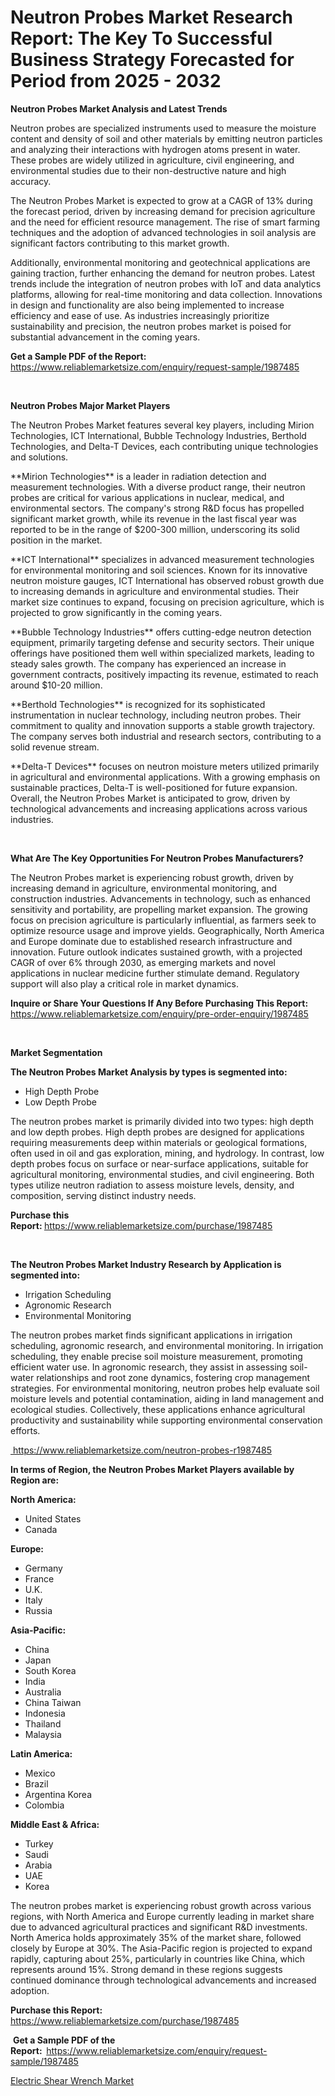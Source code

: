 <p><h1>Neutron Probes Market Research Report: The Key To Successful Business Strategy Forecasted for Period from 2025 - 2032</h1></p><p><strong>Neutron Probes Market Analysis and Latest Trends</strong></p>
<p><p>Neutron probes are specialized instruments used to measure the moisture content and density of soil and other materials by emitting neutron particles and analyzing their interactions with hydrogen atoms present in water. These probes are widely utilized in agriculture, civil engineering, and environmental studies due to their non-destructive nature and high accuracy.</p><p>The Neutron Probes Market is expected to grow at a CAGR of 13% during the forecast period, driven by increasing demand for precision agriculture and the need for efficient resource management. The rise of smart farming techniques and the adoption of advanced technologies in soil analysis are significant factors contributing to this market growth. </p><p>Additionally, environmental monitoring and geotechnical applications are gaining traction, further enhancing the demand for neutron probes. Latest trends include the integration of neutron probes with IoT and data analytics platforms, allowing for real-time monitoring and data collection. Innovations in design and functionality are also being implemented to increase efficiency and ease of use. As industries increasingly prioritize sustainability and precision, the neutron probes market is poised for substantial advancement in the coming years.</p></p>
<p><strong>Get a Sample PDF of the Report:&nbsp;</strong> <a href="https://www.reliablemarketsize.com/enquiry/request-sample/1987485?utm_campaign=1133&utm_medium=2&utm_source=Github&utm_content=ia&utm_term=10042025&utm_id=neutron-probes">https://www.reliablemarketsize.com/enquiry/request-sample/1987485</a></p>
<p>&nbsp;</p>
<p><strong>Neutron Probes Major Market Players</strong></p>
<p><p>The Neutron Probes Market features several key players, including Mirion Technologies, ICT International, Bubble Technology Industries, Berthold Technologies, and Delta-T Devices, each contributing unique technologies and solutions.</p><p>**Mirion Technologies** is a leader in radiation detection and measurement technologies. With a diverse product range, their neutron probes are critical for various applications in nuclear, medical, and environmental sectors. The company's strong R&D focus has propelled significant market growth, while its revenue in the last fiscal year was reported to be in the range of $200-300 million, underscoring its solid position in the market.</p><p>**ICT International** specializes in advanced measurement technologies for environmental monitoring and soil sciences. Known for its innovative neutron moisture gauges, ICT International has observed robust growth due to increasing demands in agriculture and environmental studies. Their market size continues to expand, focusing on precision agriculture, which is projected to grow significantly in the coming years.</p><p>**Bubble Technology Industries** offers cutting-edge neutron detection equipment, primarily targeting defense and security sectors. Their unique offerings have positioned them well within specialized markets, leading to steady sales growth. The company has experienced an increase in government contracts, positively impacting its revenue, estimated to reach around $10-20 million.</p><p>**Berthold Technologies** is recognized for its sophisticated instrumentation in nuclear technology, including neutron probes. Their commitment to quality and innovation supports a stable growth trajectory. The company serves both industrial and research sectors, contributing to a solid revenue stream.</p><p>**Delta-T Devices** focuses on neutron moisture meters utilized primarily in agricultural and environmental applications. With a growing emphasis on sustainable practices, Delta-T is well-positioned for future expansion. Overall, the Neutron Probes Market is anticipated to grow, driven by technological advancements and increasing applications across various industries.</p></p>
<p>&nbsp;</p>
<p><strong>What Are The Key Opportunities For Neutron Probes Manufacturers?</strong></p>
<p><p>The Neutron Probes market is experiencing robust growth, driven by increasing demand in agriculture, environmental monitoring, and construction industries. Advancements in technology, such as enhanced sensitivity and portability, are propelling market expansion. The growing focus on precision agriculture is particularly influential, as farmers seek to optimize resource usage and improve yields. Geographically, North America and Europe dominate due to established research infrastructure and innovation. Future outlook indicates sustained growth, with a projected CAGR of over 6% through 2030, as emerging markets and novel applications in nuclear medicine further stimulate demand. Regulatory support will also play a critical role in market dynamics.</p></p>
<p><strong>Inquire or Share Your Questions If Any Before Purchasing This Report:</strong> <a href="https://www.reliablemarketsize.com/enquiry/pre-order-enquiry/1987485?utm_campaign=1133&utm_medium=2&utm_source=Github&utm_content=ia&utm_term=10042025&utm_id=neutron-probes">https://www.reliablemarketsize.com/enquiry/pre-order-enquiry/1987485</a></p>
<p>&nbsp;</p>
<p><strong>Market Segmentation</strong></p>
<p><strong>The Neutron Probes Market Analysis by types is segmented into:</strong></p>
<p><ul><li>High Depth Probe</li><li>Low Depth Probe</li></ul></p>
<p><p>The neutron probes market is primarily divided into two types: high depth and low depth probes. High depth probes are designed for applications requiring measurements deep within materials or geological formations, often used in oil and gas exploration, mining, and hydrology. In contrast, low depth probes focus on surface or near-surface applications, suitable for agricultural monitoring, environmental studies, and civil engineering. Both types utilize neutron radiation to assess moisture levels, density, and composition, serving distinct industry needs.</p></p>
<p><strong>Purchase this Report:&nbsp;</strong><a href="https://www.reliablemarketsize.com/purchase/1987485?utm_campaign=1133&utm_medium=2&utm_source=Github&utm_content=ia&utm_term=10042025&utm_id=neutron-probes">https://www.reliablemarketsize.com/purchase/1987485</a></p>
<p>&nbsp;</p>
<p><strong>The Neutron Probes Market Industry Research by Application is segmented into:</strong></p>
<p><ul><li>Irrigation Scheduling</li><li>Agronomic Research</li><li>Environmental Monitoring</li></ul></p>
<p><p>The neutron probes market finds significant applications in irrigation scheduling, agronomic research, and environmental monitoring. In irrigation scheduling, they enable precise soil moisture measurement, promoting efficient water use. In agronomic research, they assist in assessing soil-water relationships and root zone dynamics, fostering crop management strategies. For environmental monitoring, neutron probes help evaluate soil moisture levels and potential contamination, aiding in land management and ecological studies. Collectively, these applications enhance agricultural productivity and sustainability while supporting environmental conservation efforts.</p></p>
<p><a href="https://www.reliablemarketsize.com/neutron-probes-r1987485?utm_campaign=1133&utm_medium=2&utm_source=Github&utm_content=ia&utm_term=10042025&utm_id=neutron-probes">&nbsp;https://www.reliablemarketsize.com/neutron-probes-r1987485</a></p>
<p><strong>In terms of Region, the Neutron Probes Market Players available by Region are:</strong></p>
<p>
    <p> <strong> North America: </strong>
        <ul>
            <li>United States</li>
            <li>Canada</li>
        </ul>
        </p> 
    <p> <strong> Europe: </strong>
        <ul>
            <li>Germany</li>
            <li>France</li>
            <li>U.K.</li>
            <li>Italy</li>
            <li>Russia</li>
        </ul>
        </p> 
    <p> <strong> Asia-Pacific: </strong>
        <ul>
            <li>China</li>
            <li>Japan</li>
            <li>South Korea</li>
            <li>India</li>
            <li>Australia</li>
            <li>China Taiwan</li>
            <li>Indonesia</li>
            <li>Thailand</li>
            <li>Malaysia</li>
        </ul>
        </p> 
    <p> <strong> Latin America: </strong>
        <ul>
            <li>Mexico</li>
            <li>Brazil</li>
            <li>Argentina Korea</li>
            <li>Colombia</li>
        </ul>
        </p> 
    <p> <strong> Middle East & Africa: </strong>
        <ul>
            <li>Turkey</li>
            <li>Saudi</li>
            <li>Arabia</li>
            <li>UAE</li>
            <li>Korea</li>
        </ul>
    </p>
    </p>
<p><p>The neutron probes market is experiencing robust growth across various regions, with North America and Europe currently leading in market share due to advanced agricultural practices and significant R&D investments. North America holds approximately 35% of the market share, followed closely by Europe at 30%. The Asia-Pacific region is projected to expand rapidly, capturing about 25%, particularly in countries like China, which represents around 15%. Strong demand in these regions suggests continued dominance through technological advancements and increased adoption.</p></p>
<p><strong>Purchase this Report: </strong><a href="https://www.reliablemarketsize.com/purchase/1987485?utm_campaign=1133&utm_medium=2&utm_source=Github&utm_content=ia&utm_term=10042025&utm_id=neutron-probes">https://www.reliablemarketsize.com/purchase/1987485</a></p>
<p>&nbsp;<strong>Get a Sample PDF of the Report:&nbsp;&nbsp;</strong><a href="https://www.reliablemarketsize.com/enquiry/request-sample/1987485?utm_campaign=1133&utm_medium=2&utm_source=Github&utm_content=ia&utm_term=10042025&utm_id=neutron-probes">https://www.reliablemarketsize.com/enquiry/request-sample/1987485</a></p>
<p><strong></strong></p>
<p><p><a href="https://github.com/uldularido/Market-Research-Report-List-1/blob/main/electric-shear-wrench-market.md?utm_campaign=1133&utm_medium=2&utm_source=Github&utm_content=ia&utm_term=10042025&utm_id=neutron-probes">Electric Shear Wrench Market</a></p></p>